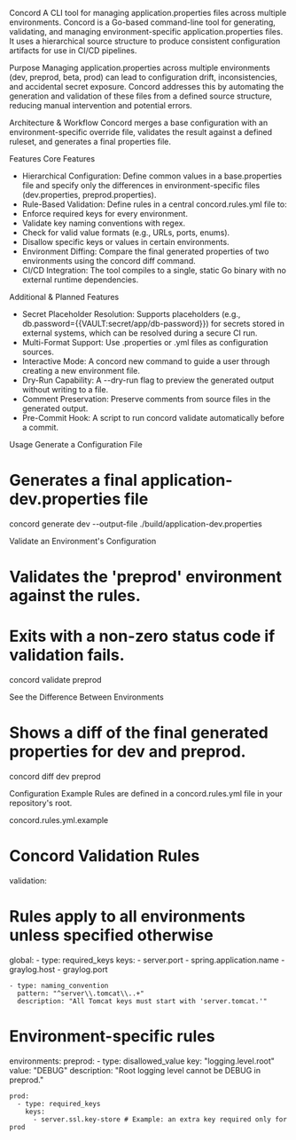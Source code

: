 Concord
A CLI tool for managing application.properties files across multiple environments. Concord is a Go-based command-line tool for generating, validating, and managing environment-specific application.properties files. It uses a hierarchical source structure to produce consistent configuration artifacts for use in CI/CD pipelines.

Purpose
Managing application.properties across multiple environments (dev, preprod, beta, prod) can lead to configuration drift, inconsistencies, and accidental secret exposure. Concord addresses this by automating the generation and validation of these files from a defined source structure, reducing manual intervention and potential errors.

Architecture & Workflow
Concord merges a base configuration with an environment-specific override file, validates the result against a defined ruleset, and generates a final properties file.

Features
Core Features
- Hierarchical Configuration: Define common values in a base.properties file and specify only the differences in environment-specific files (dev.properties, preprod.properties).
- Rule-Based Validation: Define rules in a central concord.rules.yml file to:
- Enforce required keys for every environment.
- Validate key naming conventions with regex.
- Check for valid value formats (e.g., URLs, ports, enums).
- Disallow specific keys or values in certain environments.
- Environment Diffing: Compare the final generated properties of two environments using the concord diff <env1> <env2> command.
- CI/CD Integration: The tool compiles to a single, static Go binary with no external runtime dependencies.

Additional & Planned Features
- Secret Placeholder Resolution: Supports placeholders (e.g., db.password={{VAULT:secret/app/db-password}}) for secrets stored in external systems, which can be resolved during a secure CI run.
- Multi-Format Support: Use .properties or .yml files as configuration sources.
- Interactive Mode: A concord new command to guide a user through creating a new environment file.
- Dry-Run Capability: A --dry-run flag to preview the generated output without writing to a file.
- Comment Preservation: Preserve comments from source files in the generated output.
- Pre-Commit Hook: A script to run concord validate automatically before a commit.

Usage
Generate a Configuration File
# Generates a final application-dev.properties file
concord generate dev --output-file ./build/application-dev.properties

Validate an Environment's Configuration
# Validates the 'preprod' environment against the rules.
# Exits with a non-zero status code if validation fails.
concord validate preprod

See the Difference Between Environments
# Shows a diff of the final generated properties for dev and preprod.
concord diff dev preprod

Configuration Example
Rules are defined in a concord.rules.yml file in your repository's root.

concord.rules.yml.example

# Concord Validation Rules
validation:
  # Rules apply to all environments unless specified otherwise
  global:
    - type: required_keys
      keys:
        - server.port
        - spring.application.name
        - graylog.host
        - graylog.port

    - type: naming_convention
      pattern: "^server\\.tomcat\\..+"
      description: "All Tomcat keys must start with 'server.tomcat.'"

  # Environment-specific rules
  environments:
    preprod:
      - type: disallowed_value
        key: "logging.level.root"
        value: "DEBUG"
        description: "Root logging level cannot be DEBUG in preprod."

    prod:
      - type: required_keys
        keys:
          - server.ssl.key-store # Example: an extra key required only for prod
